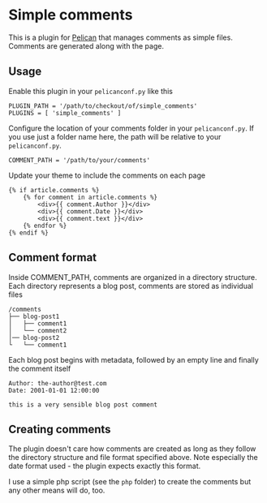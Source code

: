 Simple comments
===============

This is a plugin for [Pelican](http://docs.getpelican.com) that manages comments as simple files. Comments are generated along with the page.

Usage
-----

Enable this plugin in your `pelicanconf.py` like this

    PLUGIN_PATH = '/path/to/checkout/of/simple_comments'
    PLUGINS = [ 'simple_comments' ]

Configure the location of your comments folder in your `pelicanconf.py`. If you use just a folder name here, the path will be relative to your `pelicanconf.py`.

    COMMENT_PATH = '/path/to/your/comments'

Update your theme to include the comments on each page

    {% if article.comments %}
        {% for comment in article.comments %}
            <div>{{ comment.Author }}</div>
            <div>{{ comment.Date }}</div>
            <div>{{ comment.text }}</div>
        {% endfor %}
    {% endif %}


Comment format
--------------

Inside COMMENT_PATH, comments are organized in a directory structure. Each directory represents a blog post, comments are stored as individual files

    /comments
    ├── blog-post1
    │   ├── comment1
    │   └── comment2
    │── blog-post2
    └   └── comment1

Each blog post begins with metadata, followed by an empty line and finally the comment itself

    Author: the-author@test.com
    Date: 2001-01-01 12:00:00

    this is a very sensible blog post comment


Creating comments
-----------------
The plugin doesn't care how comments are created as long as they follow the directory structure and file format specified above. Note especially the date format used - the plugin expects exactly this format.

I use a simple php script (see the `php` folder) to create the comments but any other means will do, too.
